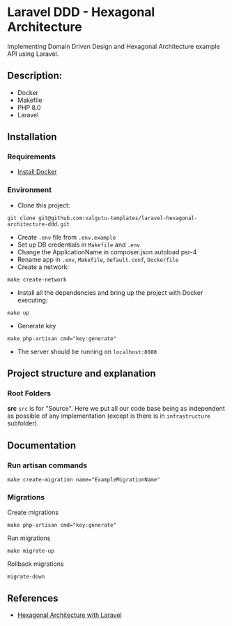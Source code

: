 # Laravel DDD - Hexagonal Architecture
Implementing Domain Driven Design and Hexagonal Architecture example API using Laravel.

## Description:
  - Docker
  - Makefile
  - PHP 8.0
  - Laravel
 
## Installation
### Requirements
- [Install Docker](https://www.docker.com/get-started/)

### Environment
- Clone this project: 
```
git clone git@github.com:valgutu-templates/laravel-hexagonal-architecture-ddd.git
```
- Create `.env` file from `.env.example`
- Set up DB credentials in `Makefile` and `.env`
- Change the ApplicationName in composer.json autoload psr-4
- Rename app in `.env`, `Makefile`, `default.conf`, `Dockerfile`
- Create a network:
```
make create-network
```
- Install all the dependencies and bring up the project with Docker executing:
```
make up
```
- Generate key
```
make php-artisan cmd="key:generate"
```
- The server should be running on `localhost:8080`

## Project structure and explanation
### Root Folders
**src**
`src` is for "Source". Here we put all our code base being as independent as possible of any implementation (except is there is in `infrastructure` subfolder).

## Documentation
### Run artisan commands
```
make create-migration name="ExampleMigrationName"
```

### Migrations
Create migrations
```
make php-artisan cmd="key:generate"
```

Run migrations
```
make migrate-up
```

Rollback migrations
```
migrate-down
```

## References
- [Hexagonal Architecture with Laravel](https://fideloper.com/hexagonal-architecture)
